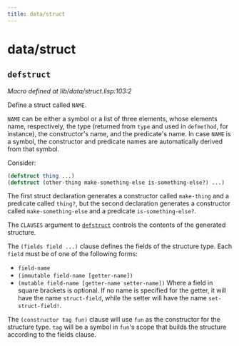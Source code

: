 ```yaml
---
title: data/struct
---
```

# data/struct
## `defstruct`
*Macro defined at lib/data/struct.lisp:103:2*

Define a struct called `NAME`.

`NAME` can be either a symbol or a list of three elements, whose
elements name, respectively, the type (returned from `type` and
used in `defmethod`, for instance), the constructor's name, and
the predicate's name. In case `NAME` is a symbol, the constructor
and predicate names are automatically derived from that symbol.

Consider:
```cl
(defstruct thing ...)
(defstruct (other-thing make-something-else is-something-else?) ...)
```

The first struct declaration generates a constructor called
`make-thing` and a predicate called `thing?`, but the second
declaration generates a constructor called `make-something-else`
and a predicate `is-something-else?`.

The `CLAUSES` argument to [`defstruct`](lib.data.struct.md#defstruct) controls the contents of the
generated structure.

The `(fields field ...)` clause defines the fields of the structure
type. Each `field` must be of one of the following forms:
  - `field-name`
  - `(immutable field-name [getter-name])`
  - `(mutable field-name [getter-name setter-name])`
Where a field in square brackets is optional. If no name is
specified for the getter, it will have the name `struct-field`,
while the setter will have the name `set-struct-field!`.

The `(constructor tag fun)` clause will use `fun` as the constructor
for the structure type. `tag` will be a symbol in `fun`'s scope that
builds the structure according to the fields clause.

